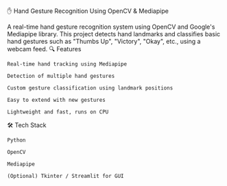 ✋ Hand Gesture Recognition Using OpenCV & Mediapipe

A real-time hand gesture recognition system using OpenCV and Google's Mediapipe library. This project detects hand landmarks and classifies basic hand gestures such as "Thumbs Up", "Victory", "Okay", etc., using a webcam feed.
🔍 Features

    Real-time hand tracking using Mediapipe

    Detection of multiple hand gestures

    Custom gesture classification using landmark positions

    Easy to extend with new gestures

    Lightweight and fast, runs on CPU

🛠️ Tech Stack

    Python

    OpenCV

    Mediapipe

    (Optional) Tkinter / Streamlit for GUI
